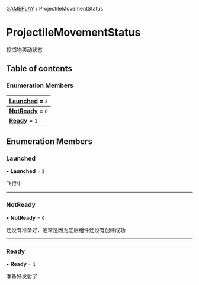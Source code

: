 [GAMEPLAY](../groups/Core.GAMEPLAY.md) / ProjectileMovementStatus

# ProjectileMovementStatus <Badge type="tip" text="Enumeration" /> <Score text="ProjectileMovementStatus" />

<span class="content-big">

投掷物移动状态

</span>

## Table of contents

### Enumeration Members <Score text="Enumeration" /> 
| **[Launched](mw.ProjectileMovementStatus.md#launched)** = ``2``  |
| :----- |
| **[NotReady](mw.ProjectileMovementStatus.md#notready)** = ``0`` |
| **[Ready](mw.ProjectileMovementStatus.md#ready)** = ``1`` |

## Enumeration Members

### Launched <Score text="Launched" /> 

• **Launched** = ``2``

飞行中

___

### NotReady <Score text="NotReady" /> 

• **NotReady** = ``0``

还没有准备好，通常是因为底层组件还没有创建成功

___

### Ready <Score text="Ready" /> 

• **Ready** = ``1``

准备好发射了
